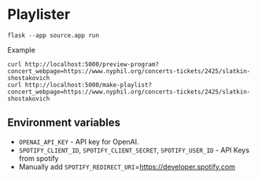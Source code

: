 # Playlister

```
flask --app source.app run
```

Example
```
curl http://localhost:5000/preview-program?concert_webpage=https://www.nyphil.org/concerts-tickets/2425/slatkin-shostakovich
curl http://localhost:5000/make-playlist?concert_webpage=https://www.nyphil.org/concerts-tickets/2425/slatkin-shostakovich
```

## Environment variables

- `OPENAI_API_KEY` - API key for OpenAI.
- `SPOTIFY_CLIENT_ID`, `SPOTIFY_CLIENT_SECRET`, `SPOTIFY_USER_ID` - API Keys from spotify
- Manually add `SPOTIFY_REDIRECT_URI`=https://developer.spotify.com

